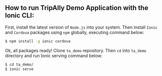 ## How to run TripAlly Demo Application with the Ionic CLI:

First, install the latest version of `Node.js` into your system.
Then install `Ionic` and `Cordova` packages using `npm` globally, executing command below:

```bash
$ npm install -g ionic cordova
```

Ok, all packages ready! Clone `ta_demo` repository. Then `cd` into `ta_demo` directory and run Ionic serving command below:

```bash
$ cd ta_demo/
$ ionic serve
```
